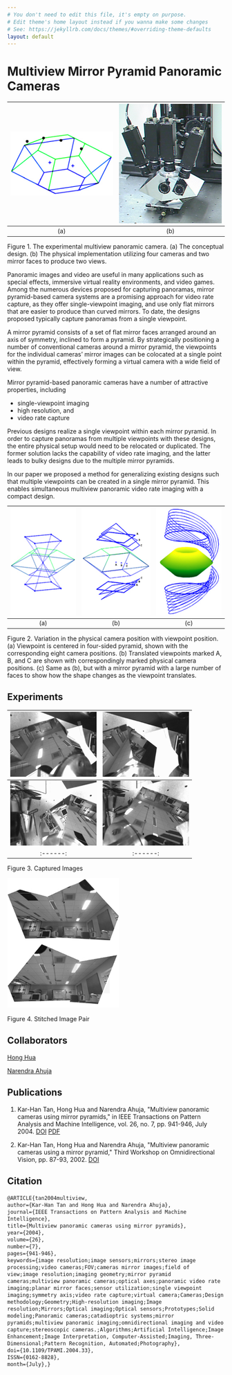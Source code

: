 ```yaml
---
# You don't need to edit this file, it's empty on purpose.
# Edit theme's home layout instead if you wanna make some changes
# See: https://jekyllrb.com/docs/themes/#overriding-theme-defaults
layout: default
---
```


# Multiview Mirror Pyramid Panoramic Cameras

![](/Pyramid/camera_files/spam_design.jpeg) | ![](/Pyramid/camera_files/spam_setup.jpeg)
:------:|:------:
(a) | (b)

Figure 1. The experimental multiview panoramic camera. (a) 
The conceptual design. (b) The physical implementation utilizing four 
cameras and two mirror faces to produce two views. 


Panoramic images and video are useful in many applications 
such as special effects, immersive virtual reality environments, and video 
games. Among the numerous devices proposed for capturing panoramas, mirror 
pyramid-based camera systems are a promising approach for video rate 
capture, as they offer single-viewpoint imaging, and use only flat mirrors 
that are easier to produce than curved mirrors. To date, the designs 
proposed typically capture panoramas from a single viewpoint. 

A mirror pyramid consists of a set of flat mirror faces arranged around 
an axis of symmetry, inclined to form a pyramid. By strategically 
positioning a number of conventional cameras around a mirror pyramid, the 
viewpoints for the individual cameras’ mirror images can be colocated at a 
single point within the pyramid, effectively forming a virtual camera with 
a wide field of view.

Mirror pyramid-based panoramic cameras have a number of attractive 
properties, including

   * single-viewpoint imaging 
   * high resolution, and 
   * video rate capture

Previous designs realize a single viewpoint within each 
mirror pyramid. In order to capture panoramas from multiple viewpoints 
with these designs, the entire physical setup would need to be relocated 
or duplicated. The former solution lacks the capability of video rate 
imaging, and the latter leads to bulky designs due to the multiple mirror 
pyramids.

In our paper we proposed a method for generalizing existing designs 
such that multiple viewpoints can be created in a single mirror pyramid. 
This enables simultaneous multiview panoramic video rate imaging with a 
compact design. 

![](/Pyramid/camera_files/viewpoint-var-a.jpeg) | ![](/Pyramid/camera_files/viewpoint-var-b.jpeg) | ![](/Pyramid/camera_files/viewpoint-var-c.jpeg) 
:------:|:------:|:------:
 (a) | (b) | (c) 

Figure 2. Variation in the physical camera 
position with viewpoint position. (a) Viewpoint is centered in four-sided 
pyramid, shown with the corresponding eight camera positions. (b) 
Translated viewpoints marked A, B, and C are shown with correspondingly 
marked physical camera positions. (c) Same as (b), but with a mirror 
pyramid with a large number of faces to show how the shape changes as the 
viewpoint translates. 

## Experiments

      
![](/Pyramid/camera_files/cam1_corrected.jpeg) | ![](/Pyramid/camera_files/cam2_corrected.jpeg) 
:------:|:------:
![](/Pyramid/camera_files/cam3_corrected.jpeg) | ![](/Pyramid/camera_files/cam4_corrected.jpeg)
:------:|:------:

Figure 3. Captured Images

![](/Pyramid/camera_files/mosaiced_views.jpeg) 

Figure 4. Stitched Image Pair


## Collaborators
[Hong Hua](https://wp.optics.arizona.edu/3dvis/people/dr-hong-hua/)

[Narendra Ahuja](http://vision.ai.illinois.edu/ahuja.html)


## Publications
1. Kar-Han Tan, Hong Hua and Narendra Ahuja, "Multiview panoramic cameras using mirror pyramids," in IEEE Transactions on Pattern Analysis and Machine Intelligence, vol. 26, no. 7, pp. 941-946, July 2004. [DOI](http://dx.doi.org/10.1109/TPAMI.2004.33)  [PDF](/Publication/tan2004multiview.pdf)

2. Kar-Han Tan, Hong Hua and Narendra Ahuja, "Multiview panoramic cameras using a mirror pyramid," Third Workshop on Omnidirectional Vision, pp. 87-93, 2002. [DOI](http://dx.doi.org/10.1109/OMNVIS.2002.1044501)

## Citation
    @ARTICLE{tan2004multiview,
    author={Kar-Han Tan and Hong Hua and Narendra Ahuja},
    journal={IEEE Transactions on Pattern Analysis and Machine Intelligence},
    title={Multiview panoramic cameras using mirror pyramids},
    year={2004},
    volume={26},
    number={7},
    pages={941-946},
    keywords={image resolution;image sensors;mirrors;stereo image processing;video cameras;FOV;cameras mirror images;field of         view;image resolution;imaging geometry;mirror pyramid cameras;multiview panoramic cameras;optical axes;panoramic video rate imaging;planar mirror faces;sensor utilization;single viewpoint imaging;symmetry axis;video rate capture;virtual camera;Cameras;Design methodology;Geometry;High-resolution imaging;Image resolution;Mirrors;Optical imaging;Optical sensors;Prototypes;Solid modeling;Panoramic cameras;catadioptric systems;mirror pyramids;multiview panoramic imaging;omnidirectional imaging and video capture;stereoscopic cameras.;Algorithms;Artificial Intelligence;Image Enhancement;Image Interpretation, Computer-Assisted;Imaging, Three-Dimensional;Pattern Recognition, Automated;Photography},
    doi={10.1109/TPAMI.2004.33},
    ISSN={0162-8828},
    month={July},}

